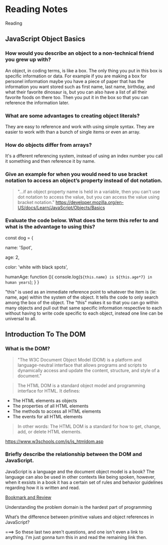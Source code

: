 # Reading Notes
Reading
## JavaScript Object Basics

### How would you describe an object to a non-technical friend you grew up with?

An object, in coding terms, is like a box. The only thing you put in this box is specific information or data. For example if you are making a box for personel information maybe you have a piece of paper that has the information you want stored such as first name, last name, birthday, and what their favorite dinosaur is, but you can also have a list of all their favorite foods on there too. Then you put it in the box so that you can reference the information later.

### What are some advantages to creating object literals?

They are easy to reference and work with using simple syntax. They are easier to work with than a bunch of single items or even an array. 

### How do objects differ from arrays?

It's a dfferent referencing system, instead of using an index number you call it something and then reference it by name. 

### Give an example for when you would need to use bracket notation to access an object’s property instead of dot notation.

> "...if an object property name is held in a variable, then you can't use dot notation to access the value, but you can access the value using bracket notation."
https://developer.mozilla.org/en-US/docs/Learn/JavaScript/Objects/Basics

### Evaluate the code below. What does the term this refer to and what is the advantage to using this?

const dog = {

  name: 'Spot',

  age: 2,

  color: 'white with black spots',

  humanAge: function (){
    console.log(`${this.name} is ${this.age*7} in human years`);
  }
}

"this" is used as an immediate reference point to whatever the item is (ie: name, age) within the system of the object. It tells the code to only search among the box of the object. The "this" makes it so that you can go within many objects and pull out that same specific information respective to each without having to write code specific to each object, instead one line can be universal to all.


## Introduction To The DOM

### What is the DOM?

>"The W3C Document Object Model (DOM) is a platform and language-neutral interface that allows programs and scripts to dynamically access and update the content, structure, and style of a document."

>The HTML DOM is a standard object model and programming interface for HTML. It defines:
- The HTML elements as objects
- The properties of all HTML elements
- The methods to access all HTML elements
- The events for all HTML elements
> In other words: The HTML DOM is a standard for how to get, change, add, or delete HTML elements.

https://www.w3schools.com/js/js_htmldom.asp

### Briefly describe the relationship between the DOM and JavaScript.

JavaScript is a language and the document object model is a book? The language can also be used in other contexts like being spoken, however, when it exsists in a book it has a certain set of rules and behavior guidelines regarding how it is written and read. 


<u>Bookmark and Review</u>

Understanding the problem domain is the hardest part of programming

What’s the difference between primitive values and object references in JavaScript?


===> So these last two aren't questions, and one isn't even a link to anything. I'm just gonna turn this in and read the remaining link then. 